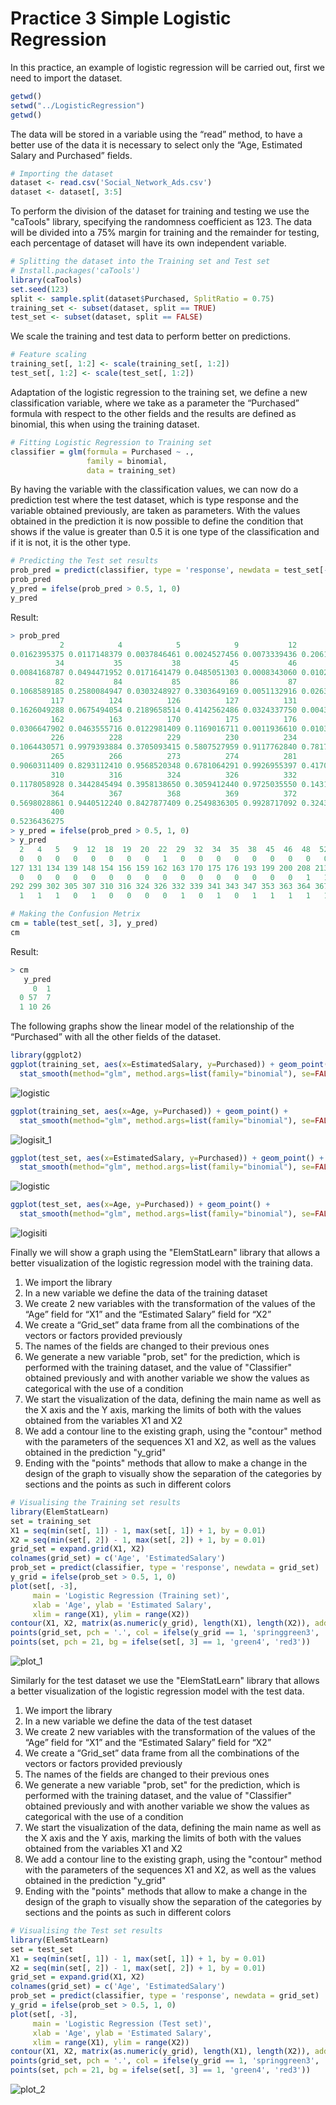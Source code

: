 # Practice 3 Simple Logistic Regression

In this practice, an example of logistic regression will be carried out, first we need to import the dataset.

```r
getwd()
setwd("../LogisticRegression")
getwd()
```

The data will be stored in a variable using the “read” method, to have a better use of the data it is necessary to select only the “Age, Estimated Salary and Purchased” fields.

```r
# Importing the dataset
dataset <- read.csv('Social_Network_Ads.csv')
dataset <- dataset[, 3:5]
```

To perform the division of the dataset for training and testing we use the "caTools" library, specifying the randomness coefficient as 123. The data will be divided into a 75% margin for training and the remainder for testing, each percentage of dataset will have its own independent variable.

```r
# Splitting the dataset into the Training set and Test set
# Install.packages('caTools')
library(caTools)
set.seed(123)
split <- sample.split(dataset$Purchased, SplitRatio = 0.75)
training_set <- subset(dataset, split == TRUE)
test_set <- subset(dataset, split == FALSE)
```

We scale the training and test data to perform better on predictions.

```r
# Feature scaling
training_set[, 1:2] <- scale(training_set[, 1:2])
test_set[, 1:2] <- scale(test_set[, 1:2])
```

Adaptation of the logistic regression to the training set, we define a new classification variable, where we take as a parameter the “Purchased” formula with respect to the other fields and the results are defined as binomial, this when using the training dataset.

```r
# Fitting Logistic Regression to Training set
classifier = glm(formula = Purchased ~ .,
                 family = binomial,
                 data = training_set)
```

By having the variable with the classification values, we can now do a prediction test where the test dataset, which is type response and the variable obtained previously, are taken as parameters. With the values obtained in the prediction it is now possible to define the condition that shows if the value is greater than 0.5 it is one type of the classification and if it is not, it is the other type.

```r
# Predicting the Test set results
prob_pred = predict(classifier, type = 'response', newdata = test_set[-3])
prob_pred
y_pred = ifelse(prob_pred > 0.5, 1, 0)
y_pred
```

Result:

```r
> prob_pred
           2            4            5            9           12           18           19           20           22           29           32
0.0162395375 0.0117148379 0.0037846461 0.0024527456 0.0073339436 0.2061576580 0.2669935073 0.3851475689 0.5448578778 0.0103005636 0.2994922143
          34           35           38           45           46           48           52           66           69           74           75
0.0084168787 0.0494471952 0.0171641479 0.0485051303 0.0008343060 0.0102561619 0.0007055347 0.0058448457 0.0044534947 0.3933468488 0.0071065671
          82           84           85           86           87           89          103          104          107          108          109
0.1068589185 0.2580084947 0.0303248927 0.3303649169 0.0051132916 0.0263861849 0.1310148056 0.7649772313 0.0034367786 0.0473827096 0.0327965105
         117          124          126          127          131          134          139          148          154          156          159
0.1626049288 0.0675494054 0.2189658514 0.4142562486 0.0324337750 0.0043457839 0.0163538708 0.1030590600 0.0751093248 0.0048556976 0.0027487256
         162          163          170          175          176          193          199          200          208          213          224
0.0306647902 0.0463555716 0.0122981409 0.1169016711 0.0011936610 0.0103005636 0.0252589417 0.0177353905 0.9870859806 0.9453359968 0.9969454446
         226          228          229          230          234          236          237          239          241          255          264
0.1064430571 0.9979393884 0.3705093415 0.5807527959 0.9117762840 0.7817273411 0.2310672929 0.8037996043 0.9682706714 0.6686007827 0.1451169281
         265          266          273          274          281          286          292          299          302          305          307
0.9060311409 0.8293112410 0.9568520348 0.6781064291 0.9926955397 0.4170486388 0.9220096987 0.7363498859 0.8247736816 0.2558136823 0.9932007105
         310          316          324          326          332          339          341          343          347          353          363
0.1178058928 0.3442845494 0.3958138650 0.3059412440 0.9725035550 0.1431602303 0.9842795480 0.2073273008 0.9371909698 0.6843940060 0.5559479117
         364          367          368          369          372          373          380          383          389          392          395
0.5698028861 0.9440512240 0.8427877409 0.2549836305 0.9928717092 0.3243409327 0.8519685008 0.9697473704 0.3793408625 0.2718336775 0.2040229226
         400
0.5236436275
> y_pred = ifelse(prob_pred > 0.5, 1, 0)
> y_pred
  2   4   5   9  12  18  19  20  22  29  32  34  35  38  45  46  48  52  66  69  74  75  82  84  85  86  87  89 103 104 107 108 109 117 124 126
  0   0   0   0   0   0   0   0   1   0   0   0   0   0   0   0   0   0   0   0   0   0   0   0   0   0   0   0   0   1   0   0   0   0   0   0
127 131 134 139 148 154 156 159 162 163 170 175 176 193 199 200 208 213 224 226 228 229 230 234 236 237 239 241 255 264 265 266 273 274 281 286
  0   0   0   0   0   0   0   0   0   0   0   0   0   0   0   0   1   1   1   0   1   0   1   1   1   0   1   1   1   0   1   1   1   1   1   0
292 299 302 305 307 310 316 324 326 332 339 341 343 347 353 363 364 367 368 369 372 373 380 383 389 392 395 400
  1   1   1   0   1   0   0   0   0   1   0   1   0   1   1   1   1   1   1   0   1   0   1   1   0   0   0   1
```

```r
# Making the Confusion Metrix
cm = table(test_set[, 3], y_pred)
cm
```

Result:

```r
> cm
   y_pred
     0  1
  0 57  7
  1 10 26
```

The following graphs show the linear model of the relationship of the “Purchased” with all the other fields of the dataset.

```r
library(ggplot2)
ggplot(training_set, aes(x=EstimatedSalary, y=Purchased)) + geom_point() +
  stat_smooth(method="glm", method.args=list(family="binomial"), se=FALSE)
```

![logistic](../../img/logistic_1.png)

```r
ggplot(training_set, aes(x=Age, y=Purchased)) + geom_point() +
  stat_smooth(method="glm", method.args=list(family="binomial"), se=FALSE)
```

![logisit_1](../../img/logisitic_2.png)

```r
ggplot(test_set, aes(x=EstimatedSalary, y=Purchased)) + geom_point() +
  stat_smooth(method="glm", method.args=list(family="binomial"), se=FALSE)
```

![logistic](../../img/logistic.png)

```r
ggplot(test_set, aes(x=Age, y=Purchased)) + geom_point() +
  stat_smooth(method="glm", method.args=list(family="binomial"), se=FALSE)
```

![logisiti](../../img/logisitic_4.png)

Finally we will show a graph using the "ElemStatLearn" library that allows a better visualization of the logistic regression model with the training data.

1. We import the library
2. In a new variable we define the data of the training dataset
3. We create 2 new variables with the transformation of the values ​​of the “Age” field for “X1” and the “Estimated Salary” field for “X2”
4. We create a “Grid_set” data frame from all the combinations of the vectors or factors provided previously
5. The names of the fields are changed to their previous ones
6. We generate a new variable "prob, set" for the prediction, which is performed with the training dataset, and the value of "Classifier" obtained previously and with another variable we show the values ​​as categorical with the use of a condition
7. We start the visualization of the data, defining the main name as well as the X axis and the Y axis, marking the limits of both with the values ​​obtained from the variables X1 and X2
8. We add a contour line to the existing graph, using the "contour" method with the parameters of the sequences X1 and X2, as well as the values ​​obtained in the prediction "y_grid"
9. Ending with the "points" methods that allow to make a change in the design of the graph to visually show the separation of the categories by sections and the points as such in different colors

```r
# Visualising the Training set results
library(ElemStatLearn)
set = training_set
X1 = seq(min(set[, 1]) - 1, max(set[, 1]) + 1, by = 0.01)
X2 = seq(min(set[, 2]) - 1, max(set[, 2]) + 1, by = 0.01)
grid_set = expand.grid(X1, X2)
colnames(grid_set) = c('Age', 'EstimatedSalary')
prob_set = predict(classifier, type = 'response', newdata = grid_set)
y_grid = ifelse(prob_set > 0.5, 1, 0)
plot(set[, -3],
     main = 'Logistic Regression (Training set)',
     xlab = 'Age', ylab = 'Estimated Salary',
     xlim = range(X1), ylim = range(X2))
contour(X1, X2, matrix(as.numeric(y_grid), length(X1), length(X2)), add = TRUE)
points(grid_set, pch = '.', col = ifelse(y_grid == 1, 'springgreen3', 'tomato'))
points(set, pch = 21, bg = ifelse(set[, 3] == 1, 'green4', 'red3'))
```

![plot_1](../../img/logisticRegression_1.png)

Similarly for the test dataset we use the "ElemStatLearn" library that allows a better visualization of the logistic regression model with the test data.

1. We import the library
2. In a new variable we define the data of the test dataset
3. We create 2 new variables with the transformation of the values ​​of the “Age” field for “X1” and the “Estimated Salary” field for “X2”
4. We create a “Grid_set” data frame from all the combinations of the vectors or factors provided previously
5. The names of the fields are changed to their previous ones
6. We generate a new variable "prob, set" for the prediction, which is performed with the training dataset, and the value of "Classifier" obtained previously and with another variable we show the values ​​as categorical with the use of a condition
7. We start the visualization of the data, defining the main name as well as the X axis and the Y axis, marking the limits of both with the values ​​obtained from the variables X1 and X2
8. We add a contour line to the existing graph, using the "contour" method with the parameters of the sequences X1 and X2, as well as the values ​​obtained in the prediction "y_grid"
9. Ending with the "points" methods that allow to make a change in the design of the graph to visually show the separation of the categories by sections and the points as such in different colors

```r
# Visualising the Test set results
library(ElemStatLearn)
set = test_set
X1 = seq(min(set[, 1]) - 1, max(set[, 1]) + 1, by = 0.01)
X2 = seq(min(set[, 2]) - 1, max(set[, 2]) + 1, by = 0.01)
grid_set = expand.grid(X1, X2)
colnames(grid_set) = c('Age', 'EstimatedSalary')
prob_set = predict(classifier, type = 'response', newdata = grid_set)
y_grid = ifelse(prob_set > 0.5, 1, 0)
plot(set[, -3],
     main = 'Logistic Regression (Test set)',
     xlab = 'Age', ylab = 'Estimated Salary',
     xlim = range(X1), ylim = range(X2))
contour(X1, X2, matrix(as.numeric(y_grid), length(X1), length(X2)), add = TRUE)
points(grid_set, pch = '.', col = ifelse(y_grid == 1, 'springgreen3', 'tomato'))
points(set, pch = 21, bg = ifelse(set[, 3] == 1, 'green4', 'red3'))
```

![plot_2](../../img/logisticRegression_2.png)
